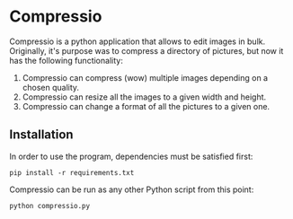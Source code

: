 # Compressio

Compressio is a python application that allows to edit images in bulk. Originally, it\'s purpose was to compress a
directory of pictures, but now it has the following functionality:

1. Compressio can compress (wow) multiple images depending on a chosen quality.
2. Compressio can resize all the images to a given width and height.
3. Compressio can change a format of all the pictures to a given one.

## Installation

In order to use the program, dependencies must be satisfied first:

```shell
pip install -r requirements.txt
```

Compressio can be run as any other Python script from this point:

```shell
python compressio.py
```


